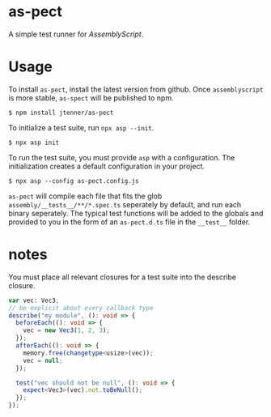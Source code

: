 # as-pect

A simple test runner for *AssemblyScript*.

# Usage

To install `as-pect`, install the latest version from github. Once `assemblyscript` is more stable,
`as-spect` will be published to npm.

```
$ npm install jtenner/as-pect
```

To initialize a test suite, run `npx asp --init`.

```
$ npx asp init
```

To run the test suite, you must provide `asp` with a configuration. The initialization creates a
default configuration in your project.

```
$ npx asp --config as-pect.config.js
```

`as-pect` will compile each file that fits the glob `assembly/__tests__/**/*.spec.ts` seperately by
default, and run each binary seperately. The typical test functions will be added to the globals
and provided to you in the form of an `as-pect.d.ts` file in the `__test__` folder.

# notes

You must place all relevant closures for a test suite into the describe closure.

```ts
var vec: Vec3;
// be explicit about every callback type
describe("my module", (): void => {
  beforeEach((): void => {
    vec = new Vec3(1, 2, 3);
  });
  afterEach((): void => {
    memory.free(changetype<usize>(vec));
    vec = null;
  });

  test("vec should not be null", (): void => {
    expect<Vec3>(vec).not.toBeNull();
  });
});
```